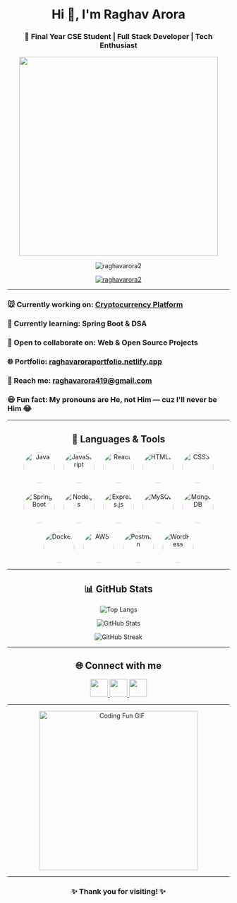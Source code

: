 <h1 align="center">Hi 👋, I'm Raghav Arora</h1>
<h3 align="center">🚀 Final Year CSE Student | Full Stack Developer | Tech Enthusiast</h3>

<p align="center">
  <img src="https://media.giphy.com/media/836HiJc7pgzy8iNXCn/giphy.gif" width="450"/>
</p>

<p align="center">
  <img src="https://komarev.com/ghpvc/?username=raghavarora2&label=Profile%20views&color=0e75b6&style=flat" alt="raghavarora2" />
</p>

<p align="center">
  <a href="https://github.com/ryo-ma/github-profile-trophy">
    <img src="https://github-profile-trophy.vercel.app/?username=raghavarora2&theme=algolia" alt="raghavarora2" />
  </a>
</p>

---

### 🐭 Currently working on: [Cryptocurrency Platform](https://github.com/RaghavArora2/ShambhalaTrade)
### 🌱 Currently learning: Spring Boot & DSA
### 👯 Open to collaborate on: Web & Open Source Projects
### 🌐 Portfolio: [raghavaroraportfolio.netlify.app](https://raghavaroraportfolio.netlify.app)
### 📢 Reach me: **raghavarora419@gmail.com**
### 😄 Fun fact: My pronouns are He, not Him — cuz I'll never be Him 😂

---

<h2 align="center">🚀 Languages & Tools</h2>

<p align="center" style="display:flex; flex-wrap: wrap; justify-content:center; gap:20px;">

  <!-- Java -->
  <a href="https://www.java.com" target="_blank" rel="noopener noreferrer" style="display:inline-block;">
    <img src="https://skillicons.dev/icons?i=java" alt="Java" width="70" height="70" style="border-radius:50%; cursor:pointer;" />
  </a>

  <!-- JavaScript -->
  <a href="https://developer.mozilla.org/en-US/docs/Web/JavaScript" target="_blank" rel="noopener noreferrer" style="display:inline-block;">
    <img src="https://skillicons.dev/icons?i=javascript" alt="JavaScript" width="70" height="70" style="border-radius:50%; cursor:pointer;" />
  </a>

  <!-- React -->
  <a href="https://reactjs.org/" target="_blank" rel="noopener noreferrer" style="display:inline-block;">
    <img src="https://skillicons.dev/icons?i=react" alt="React" width="70" height="70" style="border-radius:50%; cursor:pointer;" />
  </a>

  <!-- HTML -->
  <a href="https://developer.mozilla.org/en-US/docs/Web/HTML" target="_blank" rel="noopener noreferrer" style="display:inline-block;">
    <img src="https://skillicons.dev/icons?i=html" alt="HTML5" width="70" height="70" style="border-radius:50%; cursor:pointer;" />
  </a>

  <!-- CSS -->
  <a href="https://developer.mozilla.org/en-US/docs/Web/CSS" target="_blank" rel="noopener noreferrer" style="display:inline-block;">
    <img src="https://skillicons.dev/icons?i=css" alt="CSS3" width="70" height="70" style="border-radius:50%; cursor:pointer;" />
  </a>

  <!-- Spring Boot -->
  <a href="https://spring.io/projects/spring-boot" target="_blank" rel="noopener noreferrer" style="display:inline-block;">
    <img src="https://skillicons.dev/icons?i=spring" alt="Spring Boot" width="70" height="70" style="border-radius:50%; cursor:pointer;" />
  </a>

  <!-- Node.js -->
  <a href="https://nodejs.org/" target="_blank" rel="noopener noreferrer" style="display:inline-block;">
    <img src="https://skillicons.dev/icons?i=nodejs" alt="Node.js" width="70" height="70" style="border-radius:50%; cursor:pointer;" />
  </a>

  <!-- Express -->
  <a href="https://expressjs.com/" target="_blank" rel="noopener noreferrer" style="display:inline-block;">
    <img src="https://skillicons.dev/icons?i=express" alt="Express.js" width="70" height="70" style="border-radius:50%; cursor:pointer;" />
  </a>

  <!-- MySQL -->
  <a href="https://www.mysql.com/" target="_blank" rel="noopener noreferrer" style="display:inline-block;">
    <img src="https://skillicons.dev/icons?i=mysql" alt="MySQL" width="70" height="70" style="border-radius:50%; cursor:pointer;" />
  </a>

  <!-- MongoDB -->
  <a href="https://www.mongodb.com/" target="_blank" rel="noopener noreferrer" style="display:inline-block;">
    <img src="https://skillicons.dev/icons?i=mongodb" alt="MongoDB" width="70" height="70" style="border-radius:50%; cursor:pointer;" />
  </a>

  <!-- Docker -->
  <a href="https://www.docker.com/" target="_blank" rel="noopener noreferrer" style="display:inline-block;">
    <img src="https://skillicons.dev/icons?i=docker" alt="Docker" width="70" height="70" style="border-radius:50%; cursor:pointer;" />
  </a>

  <!-- AWS -->
  <a href="https://aws.amazon.com/" target="_blank" rel="noopener noreferrer" style="display:inline-block;">
    <img src="https://skillicons.dev/icons?i=aws" alt="AWS" width="70" height="70" style="border-radius:50%; cursor:pointer;" />
  </a>

  <!-- Postman -->
  <a href="https://www.postman.com/" target="_blank" rel="noopener noreferrer" style="display:inline-block;">
    <img src="https://skillicons.dev/icons?i=postman" alt="Postman" width="70" height="70" style="border-radius:50%; cursor:pointer;" />
  </a>

  <!-- WordPress -->
  <a href="https://wordpress.org/" target="_blank" rel="noopener noreferrer" style="display:inline-block;">
    <img src="https://skillicons.dev/icons?i=wordpress" alt="WordPress" width="70" height="70" style="border-radius:50%; cursor:pointer;" />
  </a>


</p>




---

<h2 align="center">📊 GitHub Stats</h2>
<p align="center">
  <img src="https://github-readme-stats.vercel.app/api/top-langs?username=raghavarora2&show_icons=true&locale=en&layout=compact&theme=radical" alt="Top Langs" />
</p>

<p align="center">
  <img src="https://github-readme-stats.vercel.app/api?username=raghavarora2&show_icons=true&locale=en&theme=radical" alt="GitHub Stats" />
</p>

<p align="center">
  <img src="https://github-readme-streak-stats.herokuapp.com/?user=raghavarora2&theme=radical" alt="GitHub Streak" />
</p>

---

<h2 align="center">🌐 Connect with me</h2>
<p align="center">
  <a href="https://www.linkedin.com/in/mrraghavarora" target="_blank">
    <img src="https://img.icons8.com/color/48/000000/linkedin.png" width="40" />
  </a>
  <a href="https://instagram.com/mrraghavarora" target="_blank">
    <img src="https://img.icons8.com/color/48/000000/instagram-new--v2.png" width="40" />
  </a>
  <a href="https://twitter.com/_Raghav_Arora_" target="_blank">
    <img src="https://img.icons8.com/color/48/000000/twitter--v2.png" width="40" />
  </a>
</p>

---

<div align="center">
  <img width="360" src="https://media.giphy.com/media/qgQUggAC3Pfv687qPC/giphy.gif" alt="Coding Fun GIF" />
</div>

---

<h3 align="center">✨ Thank you for visiting! ✨</h3>
